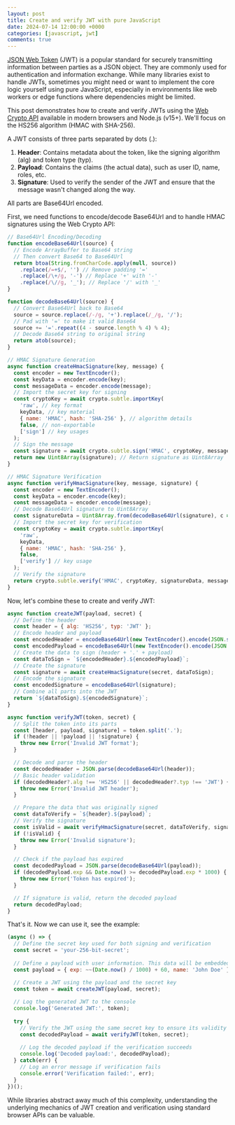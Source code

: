 ```yaml
---
layout: post
title: Create and verify JWT with pure JavaScript
date: 2024-07-14 12:00:00 +0000
categories: [javascript, jwt]
comments: true
---
```


[JSON Web Token](https://jwt.io) (JWT) is a popular standard for securely transmitting information between parties as a JSON object. They are commonly used for authentication and information exchange. While many libraries exist to handle JWTs, sometimes you might need or want to implement the core logic yourself using pure JavaScript, especially in environments like web workers or edge functions where dependencies might be limited.

This post demonstrates how to create and verify JWTs using the [Web Crypto API](https://developer.mozilla.org/docs/Web/API/Web_Crypto_API) available in modern browsers and Node.js (v15+). We'll focus on the HS256 algorithm (HMAC with SHA-256).

<!--more-->

A JWT consists of three parts separated by dots (.):

1. **Header**: Contains metadata about the token, like the signing algorithm (alg) and token type (typ).
2. **Payload**: Contains the claims (the actual data), such as user ID, name, roles, etc.
3. **Signature**: Used to verify the sender of the JWT and ensure that the message wasn't changed along the way.

All parts are Base64Url encoded.

First, we need functions to encode/decode Base64Url and to handle HMAC signatures using the Web Crypto API:

```js
// Base64Url Encoding/Decoding
function encodeBase64Url(source) {
  // Encode ArrayBuffer to Base64 string
  // Then convert Base64 to Base64Url
  return btoa(String.fromCharCode.apply(null, source))
    .replace(/=+$/, '') // Remove padding '='
    .replace(/\+/g, '-') // Replace '+' with '-'
    .replace(/\//g, '_'); // Replace '/' with '_'
}

function decodeBase64Url(source) {
  // Convert Base64Url back to Base64
  source = source.replace(/-/g, '+').replace(/_/g, '/');
  // Pad with '=' to make it valid Base64
  source += '='.repeat((4 - source.length % 4) % 4);
  // Decode Base64 string to original string
  return atob(source);
}

// HMAC Signature Generation
async function createHmacSignature(key, message) {
  const encoder = new TextEncoder();
  const keyData = encoder.encode(key);
  const messageData = encoder.encode(message);
  // Import the secret key for signing
  const cryptoKey = await crypto.subtle.importKey(
    'raw', // key format
    keyData, // key material
    { name: 'HMAC', hash: 'SHA-256' }, // algorithm details
    false, // non-exportable
    ['sign'] // key usages
  );
  // Sign the message
  const signature = await crypto.subtle.sign('HMAC', cryptoKey, messageData);
  return new Uint8Array(signature); // Return signature as Uint8Array
}

// HMAC Signature Verification
async function verifyHmacSignature(key, message, signature) {
  const encoder = new TextEncoder();
  const keyData = encoder.encode(key);
  const messageData = encoder.encode(message);
  // Decode Base64Url signature to Uint8Array
  const signatureData = Uint8Array.from(decodeBase64Url(signature), c => c.charCodeAt(0));
  // Import the secret key for verification
  const cryptoKey = await crypto.subtle.importKey(
    'raw',
    keyData,
    { name: 'HMAC', hash: 'SHA-256' },
    false,
    ['verify'] // key usage
  );
  // Verify the signature
  return crypto.subtle.verify('HMAC', cryptoKey, signatureData, messageData);
}
```

Now, let's combine these to create and verify JWT:

```js
async function createJWT(payload, secret) {
  // Define the header
  const header = { alg: 'HS256', typ: 'JWT' };
  // Encode header and payload
  const encodedHeader = encodeBase64Url(new TextEncoder().encode(JSON.stringify(header)));
  const encodedPayload = encodeBase64Url(new TextEncoder().encode(JSON.stringify(payload)));
  // Create the data to sign (header + '.' + payload)
  const dataToSign = `${encodedHeader}.${encodedPayload}`;
  // Create the signature
  const signature = await createHmacSignature(secret, dataToSign);
  // Encode the signature
  const encodedSignature = encodeBase64Url(signature);
  // Combine all parts into the JWT
  return `${dataToSign}.${encodedSignature}`;
}

async function verifyJWT(token, secret) {
  // Split the token into its parts
  const [header, payload, signature] = token.split('.');
  if (!header || !payload || !signature) {
    throw new Error('Invalid JWT format');
  }

  // Decode and parse the header
  const decodedHeader = JSON.parse(decodeBase64Url(header));
  // Basic header validation
  if (decodedHeader?.alg !== 'HS256' || decodedHeader?.typ !== 'JWT') {
    throw new Error('Invalid JWT header');
  }

  // Prepare the data that was originally signed
  const dataToVerify = `${header}.${payload}`;
  // Verify the signature
  const isValid = await verifyHmacSignature(secret, dataToVerify, signature);
  if (!isValid) {
    throw new Error('Invalid signature');
  }

  // Check if the payload has expired
  const decodedPayload = JSON.parse(decodeBase64Url(payload));
  if (decodedPayload.exp && Date.now() >= decodedPayload.exp * 1000) {
    throw new Error('Token has expired');
  }

  // If signature is valid, return the decoded payload
  return decodedPayload;
}
```

That's it. Now we can use it, see the example:

```js
(async () => {
  // Define the secret key used for both signing and verification
  const secret = 'your-256-bit-secret';
  
  // Define a payload with user information. This data will be embedded in the JWT.
  const payload = { exp: ~~(Date.now() / 1000) + 60, name: 'John Doe' };

  // Create a JWT using the payload and the secret key
  const token = await createJWT(payload, secret);
  
  // Log the generated JWT to the console
  console.log('Generated JWT:', token);
  
  try {
    // Verify the JWT using the same secret key to ensure its validity
    const decodedPayload = await verifyJWT(token, secret);
    
    // Log the decoded payload if the verification succeeds
    console.log('Decoded payload:', decodedPayload);
  } catch(err) {
    // Log an error message if verification fails
    console.error('Verification failed:', err);
  }
})();
```

While libraries abstract away much of this complexity, understanding the underlying mechanics of JWT creation and verification using standard browser APIs can be valuable.
